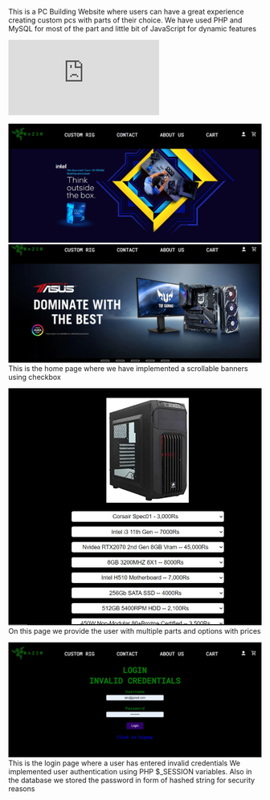 This is a PC Building Website where users can have a great experience creating custom pcs with parts of their choice.
We have used PHP and MySQL for most of the part and little bit of JavaScript for dynamic features

![live site](http://pcbuilding.42web.io/home.php) 

![This is a Design Preiveiw for index page](./design/Index1.JPG)
![This is a Design Preiveiw for index page](./design/Index2.JPG)
This is the home page where we have implemented a scrollable banners using checkbox

![This is the page for selecting custom pc parts](./design/options.JPG)
On this page we provide the user with multiple parts and options with prices

![This is a priview for login page](./design/login.JPG)
This is the login page where a user has entered invalid credentials
We implemented user authentication using PHP $\_SESSION variables.
Also in the database we stored the password in form of hashed string for security reasons
